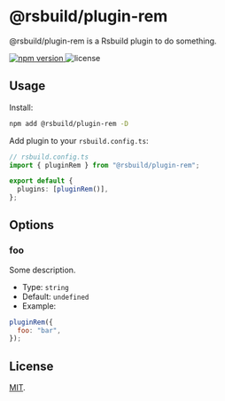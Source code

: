 # @rsbuild/plugin-rem

@rsbuild/plugin-rem is a Rsbuild plugin to do something.

<p>
  <a href="https://npmjs.com/package/@rsbuild/plugin-rem">
   <img src="https://img.shields.io/npm/v/@rsbuild/plugin-rem?style=flat-square&colorA=564341&colorB=EDED91" alt="npm version" />
  </a>
  <img src="https://img.shields.io/badge/License-MIT-blue.svg?style=flat-square&colorA=564341&colorB=EDED91" alt="license" />
</p>

## Usage

Install:

```bash
npm add @rsbuild/plugin-rem -D
```

Add plugin to your `rsbuild.config.ts`:

```ts
// rsbuild.config.ts
import { pluginRem } from "@rsbuild/plugin-rem";

export default {
  plugins: [pluginRem()],
};
```

## Options

### foo

Some description.

- Type: `string`
- Default: `undefined`
- Example:

```js
pluginRem({
  foo: "bar",
});
```

## License

[MIT](./LICENSE).
